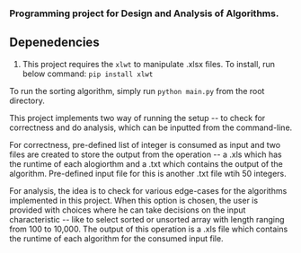### Programming project for Design and Analysis of Algorithms.

## Depenedencies
1. This project requires the `xlwt` to manipulate .xlsx files. To install, run below command:
`pip install xlwt`

To run the sorting algorithm, simply run `python main.py` from the root directory.

This project implements two way of running the setup -- to check for correctness and do analysis, which can be inputted from the command-line.

For correctness, pre-defined list of integer is consumed as input and two files are created to store the output from the operation -- a .xls which has the runtime of each alogiorthm and a .txt which contains the output of the algorithm. Pre-defined input file for this is another .txt file wtih 50 integers.

For analysis, the idea is to check for various edge-cases for the algorithms implemented in this project. When this option is chosen, the user is provided with choices where he can take decisions on the input characteristic -- like to select sorted or unsorted array with length ranging from 100 to 10,000. The output of this operation is a .xls file which contains the runtime of each algorithm for the consumed input file.
